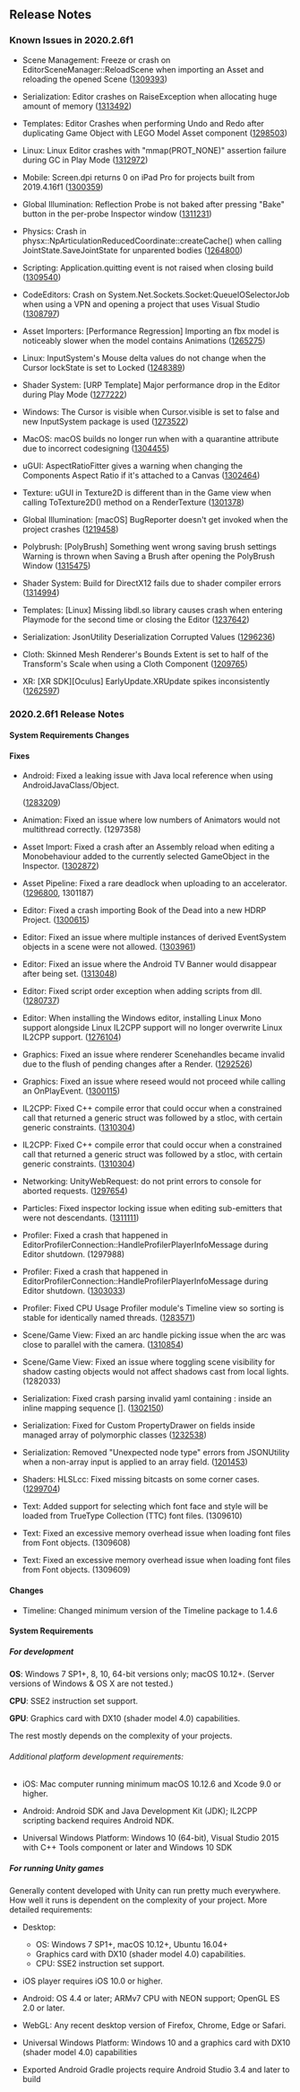 ## Release Notes

### Known Issues in 2020.2.6f1

-   Scene Management: Freeze or crash on EditorSceneManager::ReloadScene when importing an Asset and reloading the opened Scene ([1309393](https://issuetracker.unity3d.com/issues/freeze-or-crash-on-editorscenemanager-reloadscene-when-importing-an-asset-and-reloading-the-opened-scene))

-   Serialization: Editor crashes on RaiseException when allocating huge amount of memory ([1313492](https://issuetracker.unity3d.com/issues/editor-crashes-on-raiseexception-when-allocating-huge-amount-of-memory))

-   Templates: Editor Crashes when performing Undo and Redo after duplicating Game Object with LEGO Model Asset component ([1298503](https://issuetracker.unity3d.com/issues/crash-when-redoing-and-undoing-pasting-prefabs-in-scene-in-lego-microgame))

-   Linux: Linux Editor crashes with \"mmap(PROT_NONE)\" assertion failure during GC in Play Mode ([1312972](https://issuetracker.unity3d.com/issues/linux-editor-crashes-with-mmap-prot-none-assertion-failure-during-gc-in-play-mode))

-   Mobile: Screen.dpi returns 0 on iPad Pro for projects built from 2019.4.16f1 ([1300359](https://issuetracker.unity3d.com/issues/screen-dot-dpi-returns-0-on-ipad-pro-for-projects-built-from-2019-dot-4-16f1))

-   Global Illumination: Reflection Probe is not baked after pressing \"Bake\" button in the per-probe Inspector window ([1311231](https://issuetracker.unity3d.com/issues/reflection-probe-is-not-baked-after-pressing-bake-button-in-the-per-probe-inspector-window))

-   Physics: Crash in physx::NpArticulationReducedCoordinate::createCache() when calling JointState.SaveJointState for unparented bodies ([1264800](https://issuetracker.unity3d.com/issues/crash-in-physx-nparticulationreducedcoordinate-createcache-when-calling-jointstate-dot-savejointstate-for-unparented-bodies))

-   Scripting: Application.quitting event is not raised when closing build ([1309540](https://issuetracker.unity3d.com/issues/application-dot-quitting-event-is-not-raised-when-closing-build))

-   CodeEditors: Crash on System.Net.Sockets.Socket:QueueIOSelectorJob when using a VPN and opening a project that uses Visual Studio ([1308797](https://issuetracker.unity3d.com/issues/crash-on-system-dot-net-dot-sockets-dot-socket-queueioselectorjob-when-using-a-vpn-and-opening-a-project-that-uses-visual-studio))

-   Asset Importers: \[Performance Regression\] Importing an fbx model is noticeably slower when the model contains Animations ([1265275](https://issuetracker.unity3d.com/issues/performance-regression-importing-an-fbx-model-is-noticeably-slower-when-the-model-contains-animations))

-   Linux: InputSystem\'s Mouse delta values do not change when the Cursor lockState is set to Locked ([1248389](https://issuetracker.unity3d.com/issues/linux-inputsystems-mouse-delta-values-do-not-change-when-the-cursor-lockstate-is-set-to-locked))

-   Shader System: \[URP Template\] Major performance drop in the Editor during Play Mode ([1277222](https://issuetracker.unity3d.com/issues/urp-template-major-performance-drop-in-the-editor-during-play-mode))

-   Windows: The Cursor is visible when Cursor.visible is set to false and new InputSystem package is used ([1273522](https://issuetracker.unity3d.com/issues/the-cursor-dot-visible-equals-false-does-not-work-when-inputsystem-package-is-installed))

-   MacOS: macOS builds no longer run when with a quarantine attribute due to incorrect codesigning ([1304455](https://issuetracker.unity3d.com/issues/macos-builds-now-contain-a-quarantine-attribute))

-   uGUI: AspectRatioFitter gives a warning when changing the Components Aspect Ratio if it\'s attached to a Canvas ([1302464](https://issuetracker.unity3d.com/issues/aspectratiofitter-new-restriction-in-2020-dot-2))

-   Texture: uGUI in Texture2D is different than in the Game view when calling ToTexture2D() method on a RenderTexture ([1301378](https://issuetracker.unity3d.com/issues/ugui-in-texture2d-is-different-than-in-the-game-view-when-calling-totexture2d-method-on-a-rendertexture))

-   Global Illumination: \[macOS\] BugReporter doesn\'t get invoked when the project crashes ([1219458](https://issuetracker.unity3d.com/issues/macos-bugreporter-doesnt-get-invoked-when-the-project-crashes))

-   Polybrush: \[PolyBrush\] Something went wrong saving brush settings Warning is thrown when Saving a Brush after opening the PolyBrush Window ([1315475](https://issuetracker.unity3d.com/issues/polybrush-something-went-wrong-saving-brush-settings-warning-is-thrown-when-saving-a-brush-after-opening-the-polybrush-window))

-   Shader System: Build for DirectX12 fails due to shader compiler errors ([1314994](https://issuetracker.unity3d.com/issues/build-for-directx12-fails-due-to-shader-compiler-erros))

-   Templates: \[Linux\] Missing libdl.so library causes crash when entering Playmode for the second time or closing the Editor ([1237642](https://issuetracker.unity3d.com/issues/missing-libdl-dot-so-library-causes-crash-when-entering-playmode-for-the-second-time-or-closing-the-editor))

-   Serialization: JsonUtility Deserialization Corrupted Values ([1296236](https://issuetracker.unity3d.com/issues/jsonutility-deserialization-corrupted-values))

-   Cloth: Skinned Mesh Renderer\'s Bounds Extent is set to half of the Transform\'s Scale when using a Cloth Component ([1209765](https://issuetracker.unity3d.com/issues/skinned-mesh-renderers-bounds-extent-is-set-to-half-of-the-transforms-scale-when-using-a-cloth-component))

-   XR: \[XR SDK\]\[Oculus\] EarlyUpdate.XRUpdate spikes inconsistently ([1262597](https://issuetracker.unity3d.com/issues/xr-sdk-oculus-earlyupdate-dot-xrupdate-spikes-inconsistently))

### 2020.2.6f1 Release Notes

#### System Requirements Changes

#### Fixes

-   Android: Fixed a leaking issue with Java local reference when using AndroidJavaClass/Object.

    ([1283209](https://issuetracker.unity3d.com/issues/android-creating-over-512-androidjavaclass-objects-crashes-with-local-reference-table-overflow-on-android-7-dot-x-or-lower))

-   Animation: Fixed an issue where low numbers of Animators would not multithread correctly. (1297358)

-   Asset Import: Fixed a crash after an Assembly reload when editing a Monobehaviour added to the currently selected GameObject in the Inspector. ([1302872](https://issuetracker.unity3d.com/issues/editor-crashes-when-name-of-serialized-sprite-variable-is-edited))

-   Asset Pipeline: Fixed a rare deadlock when uploading to an accelerator. ([1296800](https://issuetracker.unity3d.com/issues/cache-server-building-process-freezes-on-compiling-shader-variants-when-connected-to-accelerator), 1301187)

-   Editor: Fixed a crash importing Book of the Dead into a new HDRP Project. ([1300615](https://issuetracker.unity3d.com/issues/crash-on-core-stringstoragedefault-append-when-importing-assets-from-the-asset-store))

-   Editor: Fixed an issue where multiple instances of derived EventSystem objects in a scene were not allowed. ([1303961](https://issuetracker.unity3d.com/issues/input-system-multiplayereventsystem-throws-a-warning-when-more-than-one-multiplayereventsystem-is-active))

-   Editor: Fixed an issue where the Android TV Banner would disappear after being set. ([1313048](https://issuetracker.unity3d.com/issues/android-android-banner-is-not-saved-in-the-android-player-settings))

-   Editor: Fixed script order exception when adding scripts from dll. ([1280737](https://issuetracker.unity3d.com/issues/impossible-to-add-a-script-to-execution-order-when-an-asset-containing-dll-dot-meta-files-is-imported))

-   Editor: When installing the Windows editor, installing Linux Mono support alongside Linux IL2CPP support will no longer overwrite Linux IL2CPP support. ([1276104](https://issuetracker.unity3d.com/issues/linux-unable-to-make-linux-build-when-linux-build-support-il2cpp-and-linux-build-support-mono-both-installed))

-   Graphics: Fixed an issue where renderer Scenehandles became invalid due to the flush of pending changes after a Render. ([1292526](https://issuetracker.unity3d.com/issues/crash-on-skinnedmeshrenderermanager-removerenderer-when))

-   Graphics: Fixed an issue where reseed would not proceed while calling an OnPlayEvent. ([1300115](https://issuetracker.unity3d.com/issues/vfx-onplay-doesnt-reset-seed))

-   IL2CPP: Fixed C++ compile error that could occur when a constrained call that returned a generic struct was followed by a stloc, with certain generic constraints. ([1310304](https://issuetracker.unity3d.com/issues/il2cpp-fails-to-build-with-conversion-error-error-c2440))

-   IL2CPP: Fixed C++ compile error that could occur when a constrained call that returned a generic struct was followed by a stloc, with certain generic constraints. ([1310304](https://issuetracker.unity3d.com/issues/il2cpp-fails-to-build-with-conversion-error-error-c2440))

-   Networking: UnityWebRequest: do not print errors to console for aborted requests. ([1297654](https://issuetracker.unity3d.com/issues/curl-errors-are-thrown-when-calling-unitywebrequest-dot-dispose))

-   Particles: Fixed inspector locking issue when editing sub-emitters that were not descendants. ([1311111](https://issuetracker.unity3d.com/issues/infinity-loop-issue-about-sub-emitters-of-particle-system-editor))

-   Profiler: Fixed a crash that happened in EditorProfilerConnection::HandleProfilerPlayerInfoMessage during Editor shutdown. (1297988)

-   Profiler: Fixed a crash that happened in EditorProfilerConnection::HandleProfilerPlayerInfoMessage during Editor shutdown. ([1303033](https://issuetracker.unity3d.com/issues/profiler-crashes-the-app-on-both-android-and-ios-platforms))

-   Profiler: Fixed CPU Usage Profiler module\'s Timeline view so sorting is stable for identically named threads. ([1283571](https://issuetracker.unity3d.com/issues/cpu-timeline-view-mode-in-profiler-window-starts-flickering-when-there-are-more-than-16-identically-named-thread-items))

-   Scene/Game View: Fixed an arc handle picking issue when the arc was close to parallel with the camera. ([1310854](https://issuetracker.unity3d.com/issues/sceneview-rotate-manipulator-axis-highlight-does-not-work-in-some-cases-of-looking-almost-parallel-to-the-axis-plane))

-   Scene/Game View: Fixed an issue where toggling scene visibility for shadow casting objects would not affect shadows cast from local lights. (1282033)

-   Serialization: Fixed crash parsing invalid yaml containing : inside an inline mapping sequence \[\]. ([1302150](https://issuetracker.unity3d.com/issues/unity-leaks-memory-slash-crashes-when-trying-to-open-a-project-with-a-broken-asset))

-   Serialization: Fixed for Custom PropertyDrawer on fields inside managed array of polymorphic classes ([1232538](https://issuetracker.unity3d.com/issues/custompropertydrawer-does-not-get-the-correct-value-when-multiple-elements-used-the-same-attribute-in-collection))

-   Serialization: Removed \"Unexpected node type\" errors from JSONUtility when a non-array input is applied to an array field. ([1201453](https://issuetracker.unity3d.com/issues/unexpected-node-type-dot-error-is-thrown-and-no-exception-is-caught-when-using-jsonutility-dot-fromjsonoverwrite-function))

-   Shaders: HLSLcc: Fixed missing bitcasts on some corner cases. ([1299704](https://issuetracker.unity3d.com/issues/compute-shader-loop-runs-only-once-when-control-variables-instead-of-values-are-used))

-   Text: Added support for selecting which font face and style will be loaded from TrueType Collection (TTC) font files. (1309610)

-   Text: Fixed an excessive memory overhead issue when loading font files from Font objects. (1309608)

-   Text: Fixed an excessive memory overhead issue when loading font files from Font objects. (1309609)

#### Changes

-   Timeline: Changed minimum version of the Timeline package to 1.4.6

#### System Requirements

##### For development

**OS**: Windows 7 SP1+, 8, 10, 64-bit versions only; macOS 10.12+. (Server versions of Windows & OS X are not tested.)

**CPU**: SSE2 instruction set support.

**GPU**: Graphics card with DX10 (shader model 4.0) capabilities.

The rest mostly depends on the complexity of your projects.

###### Additional platform development requirements:

-   iOS: Mac computer running minimum macOS 10.12.6 and Xcode 9.0 or higher.

-   Android: Android SDK and Java Development Kit (JDK); IL2CPP scripting backend requires Android NDK.

-   Universal Windows Platform: Windows 10 (64-bit), Visual Studio 2015 with C++ Tools component or later and Windows 10 SDK

##### For running Unity games

Generally content developed with Unity can run pretty much everywhere. How well it runs is dependent on the complexity of your project. More detailed requirements:

-   Desktop:

    -   OS: Windows 7 SP1+, macOS 10.12+, Ubuntu 16.04+
    -   Graphics card with DX10 (shader model 4.0) capabilities.
    -   CPU: SSE2 instruction set support.

-   iOS player requires iOS 10.0 or higher.

-   Android: OS 4.4 or later; ARMv7 CPU with NEON support; OpenGL ES 2.0 or later.

-   WebGL: Any recent desktop version of Firefox, Chrome, Edge or Safari.

-   Universal Windows Platform: Windows 10 and a graphics card with DX10 (shader model 4.0) capabilities

-   Exported Android Gradle projects require Android Studio 3.4 and later to build
